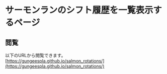 サーモンランのシフト履歴を一覧表示するページ
====

## 閲覧

以下のURLから閲覧できます。  
[https://gungeespla.github.io/salmon_rotations/](https://gungeespla.github.io/salmon_rotations/)